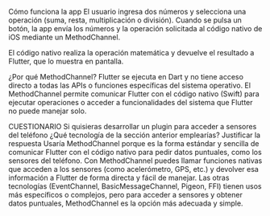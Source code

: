 Cómo funciona la app
El usuario ingresa dos números y selecciona una operación (suma, resta, multiplicación o división). 
Cuando se pulsa un botón, la app envía los números y la operación solicitada al código nativo de iOS mediante un MethodChannel.

El código nativo realiza la operación matemática y devuelve el resultado a Flutter, que lo muestra en pantalla.


¿Por qué MethodChannel?
Flutter se ejecuta en Dart y no tiene acceso directo a todas las APIs o funciones específicas del sistema operativo. El MethodChannel 
permite comunicar Flutter con el código nativo (Swift) para ejecutar operaciones o acceder a funcionalidades del sistema que Flutter 
no puede manejar solo.

CUESTIONARIO
Si quisieras desarrollar un plugin para acceder a sensores del teléfono ¿Qué tecnología de la sección anterior emplearías? Justificar 
la respuesta
Usaría MethodChannel porque es la forma estándar y sencilla de comunicar Flutter con el código nativo para pedir datos puntuales, como 
los sensores del teléfono.
Con MethodChannel puedes llamar funciones nativas que acceden a los sensores (como acelerómetro, GPS, etc.) y devolver esa información a 
Flutter de forma directa y fácil de manejar.
Las otras tecnologías (EventChannel, BasicMessageChannel, Pigeon, FFI) tienen usos más específicos o complejos, pero para acceder a 
sensores y obtener datos puntuales, MethodChannel es la opción más adecuada y simple.